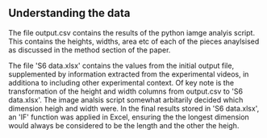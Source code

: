 ## Understanding the data

The file output.csv contains the results of the python iamge analyis script. This contains the heights, widths, area etc of each of the pieces anaylsised as discussed in the method section of the paper.

The file 'S6 data.xlsx' contains the values from the initial output file, supplemented by information extracted from the experimental videos, in additiona to including other experimental context. Of key note is the transformation of the height and width columns from output.csv to 'S6 data.xlsx'. The image analsis script somewhat arbitarily decided which dimension heigh and width were. In the final results stored in 'S6 data.xlsx', an 'IF' function was applied in Excel, ensuring the the longest dimension would always be considered to be the length and the other the heigh.
